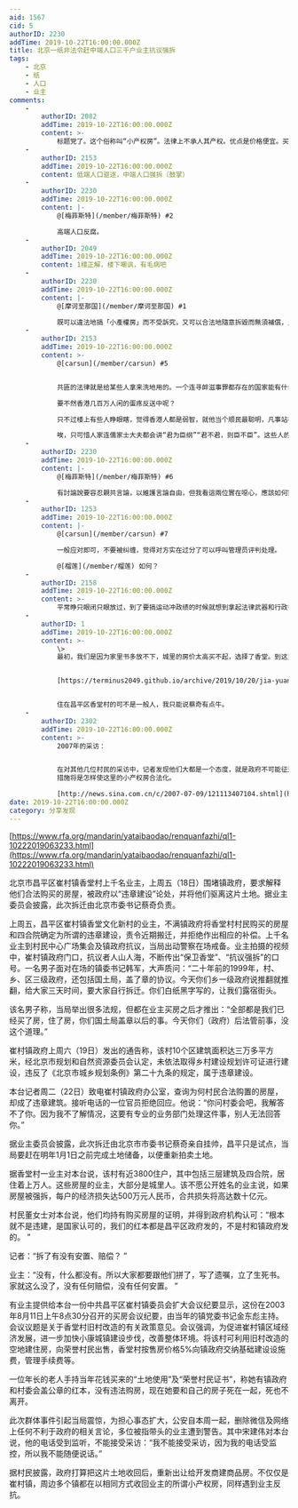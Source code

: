 ```yaml
---
aid: 1567
cid: 5
authorID: 2230
addTime: 2019-10-22T16:00:00.000Z
title: 北京一纸非法令赶中端人口三千户业主抗议强拆
tags:
    - 北京
    - 纸
    - 人口
    - 业主
comments:
    -
        authorID: 2082
        addTime: 2019-10-22T16:00:00.000Z
        content: >-
            标题党了。这个俗称叫“小产权房”。法律上不承人其产权。优点是价格便宜。买房者购买的时候就知道其中的风险。只是存有“法不责众”的侥幸心里。闹一闹也许政府就不收了。
    -
        authorID: 2153
        addTime: 2019-10-22T16:00:00.000Z
        content: 低端人口驱逐，中端人口强拆（鼓掌）
    -
        authorID: 2230
        addTime: 2019-10-22T16:00:00.000Z
        content: |-
            @[梅菲斯特](/member/梅菲斯特) #2

            高端人口反腐。
    -
        authorID: 2049
        addTime: 2019-10-22T16:00:00.000Z
        content: 1楼正解，楼下嘲讽，有毛病吧
    -
        authorID: 2230
        addTime: 2019-10-22T16:00:00.000Z
        content: |-
            @[摩诃至那国](/member/摩诃至那国) #1

            既可以違法地搞「小產權房」而不受訴究，又可以合法地隨意拆毀而無須補償，只能證明對於共匪而言，法律頂個屁。
    -
        authorID: 2153
        addTime: 2019-10-22T16:00:00.000Z
        content: >-
            @[carsun](/member/carsun) #5


            共匪的法律就是给某些人拿来洗地用的。一个连寻衅滋事罪都存在的国家能有什么正常法律，233  

            要不然香港几百万人闲的蛋疼反送中呢？  

            只不过楼上有些人睁眼瞎，觉得香港人都是弱智，就他当个顺民最聪明，凡事站在党国一边就绝对正确。哪怕有一天党国铁拳砸到他头上怕是还能高声做梦呢：上面的皇帝都是好的！只是下面的奴才干坏事！  

            唉，只可惜人家连儒家士大夫都会讲“君为臣纲”“君不君，则臣不臣”。这些人的思想连两千年前的古人都比不上啊~
    -
        authorID: 2230
        addTime: 2019-10-22T16:00:00.000Z
        content: |-
            @[梅菲斯特](/member/梅菲斯特) #6

            有討論說要容忍親共言論，以維護言論自由，但我看這兩位實在噁心，應該如何對策？
    -
        authorID: 1253
        addTime: 2019-10-22T16:00:00.000Z
        content: |-
            @[carsun](/member/carsun) #7

            一般应对即可，不要被纠缠，觉得对方实在过分了可以呼叫管理员评判处理。

            @[榴莲](/member/榴莲) 如何？
    -
        authorID: 2158
        addTime: 2019-10-22T16:00:00.000Z
        content: >-
            平常睁只眼闭只眼放过，到了要搞运动冲政绩的时候就想到拿起法律武器和行政手段来整你。哎，只能说如果这些人是真的买了小产权房的话那估计就没戏了，哪怕是长租损失都比这个小得多。
    -
        authorID: 1
        addTime: 2019-10-22T16:00:00.000Z
        content: >-
            \>
            最初，我们是因为家里书多放不下，城里的房价太高买不起，选择了香堂。到这里定居以后，感到不但空气新鲜，有利健康，买菜方便，新鲜实惠，是个退休养老的好去处。而且可以结交很多新朋友，好邻居。左邻老刘年近八旬，是空军退役军官。他在担任空军政治部对外联络部主任期间，参与落实海峡两岸停止奖励起义飞行员，对于改善两岸关系作出不该遗忘的贡献。我经常和他一起打球，锻炼身体。近邻李海渊、秦吉玛夫妇也是年逾古稀的老人，和我有共同的阅读爱好。李海渊的父亲是原北京市委宣传部长李琪，文革中含冤而死。秦吉玛的父亲是秦邦宪，又名博古，是中共前任领袖，又是四八烈士之一。我们经常在一起交流读书的体会，探索研习党史的心得。


            [https://terminus2049.github.io/archive/2019/10/20/jia-yuan.html](https://terminus2049.github.io/archive/2019/10/20/jia-yuan.html)


            住在昌平区香堂村的可不是一般人，我只能说蔡奇有点牛。
    -
        authorID: 2302
        addTime: 2019-10-22T16:00:00.000Z
        content: >-
            2007年的采访：


            在对其他几位村民的采访中，记者发现他们大都是一个态度，就是政府不可能征这里的地，这里形成了规模，政府的
            措施将是怎样使这里的小产权房合法化。  

            [http://news.sina.com.cn/c/2007-07-09/121113407104.shtml](https://news.sina.com.cn/c/2007-07-09/121113407104.shtml)
date: 2019-10-22T16:00:00.000Z
category: 分享发现
---
```


[https://www.rfa.org/mandarin/yataibaodao/renquanfazhi/ql1-10222019063233.html](https://www.rfa.org/mandarin/yataibaodao/renquanfazhi/ql1-10222019063233.html)

北京市昌平区崔村镇香堂村上千名业主，上周五（18日）围堵镇政府，要求解释他们合法购买的房屋，被政府以“违章建设”论处，并将他们驱离这片土地。据业主委员会披露，此次拆迁由北京市委书记蔡奇负责。

上周五，昌平区崔村镇香堂文化新村的业主，不满镇政府将香堂村村民购买的房屋和四合院确定为所谓的违章建设，责令近期搬迁，并拒绝作出相应的补偿。上千名业主到村民中心广场集会及镇政府抗议，当局出动警察在场戒备。业主拍摄的视频中，崔村镇政府门口，抗议者人山人海，不断传出“保卫香堂”、“抗议强拆”的口号。一名男子面对在场的镇委书记韩军，大声质问：“二十年前的1999年，村、乡、区三级政府，还包括国土局，盖了章的协议。今天你们乡一级政府说推翻就推翻，给大家三天时间，要大家自行拆迁。你们白纸黑字写的，让我们露宿街头。

该名男子称，当局举出很多法规，但都在业主买房之后才推出：“全部都是我们已经买了房，住了房，你们国土局盖章以后的事。今天你们（政府）后法管前事，没这个道理。”

崔村镇政府上周六（19日）发出的通告称，该村10个区建筑面积达三万多平方米，经北京市规划和自然资源委员会认定，未依法取得乡村建设规划许可证进行建设，违反了《北京市城乡规划条例》第二十九条的规定，属于违章建设。

本台记者周二（22日）致电崔村镇政府办公室，查询为何村民合法购置的房屋，却成了违章建筑。接听电话的一位官员拒绝回应。他说：“你问村委会吧，我解答不了你。因为我不了解情况，这要有专业的业务部门处理这件事，别人无法回答你。”

据业主委员会披露，此次拆迁由北京市市委书记蔡奇亲自挂帅，昌平只是试点，当局要赶在明年1月1日之前完成土地储备，以便重新拍卖土地。

据香堂村一业主对本台说，该村有近3800住户，其中包括三层建筑及四合院，居住着上万人。这些房屋的业主，大部分是城里人。该不愿公开姓名的业主说，如果房屋被强拆，每户的经济损失达500万元人民币，合共损失将高达数十亿元。

村民董女士对本台说，他们均持有购买房屋的证明，并得到政府机构认可：“根本就不是违建，是国家认可的，我们的红本都是昌平区政府发的，不是村和镇政府发的。 ”

记者：“拆了有没有安置、赔偿？ ”

业主：“没有，什么都没有。所以大家都要跟他们拼了，写了遗嘱，立了生死书。家就这么没了，没有任何赔偿，没有任何安置。 ”

有业主提供给本台一份中共昌平区崔村镇委员会扩大会议纪要显示，这份在2003年8月11日上午8点30分召开的买房会议纪要，由当年的镇党委书记金东彪主持。会议议题是关于香堂村旧村改造的有关政策意见。会议强调，为促进崔村镇区域经济发展，进一步加快小康城镇建设步伐，改善整体环境。将该村可利用旧村改造的空地建住房，向荣誉村民出售，香堂村按售房价格5%向镇政府交纳基础建设设施费，管理手续费等。

一位年长的老人手持当年花钱买来的“土地使用”及“荣誉村民证书”，称她有镇政府和村委会盖公章的红本，没有违法购房，现在她要和自己的房子死在一起，死也不离开。

此次群体事件引起当局震惊，为担心事态扩大，公安自本周一起，删除微信及网络上任何不利于政府的相关言论，多位被指带头的业主遭到警告。其中宋建伟对本台说，他的电话受到监听，不能接受采访：“我不能接受采访，因为我的电话受监控，所以我不能随便说话。”

据村民披露，政府打算把这片土地收回后，重新出让给开发商建商品房。不仅仅是崔村镇，周边多个镇都在以相同方式收回业主的所谓小产权房，同样遇到业主反抗。
